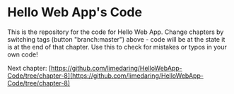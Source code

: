 Hello Web App's Code
====================

This is the repository for the code for Hello Web App. Change chapters by
switching tags (button "branch:master") above - code will be at the state it is
at the end of that chapter. Use this to check for mistakes or typos in your own
code!

Next chapter:
[https://github.com/limedaring/HelloWebApp-Code/tree/chapter-8](https://github.com/limedaring/HelloWebApp-Code/tree/chapter-8)
